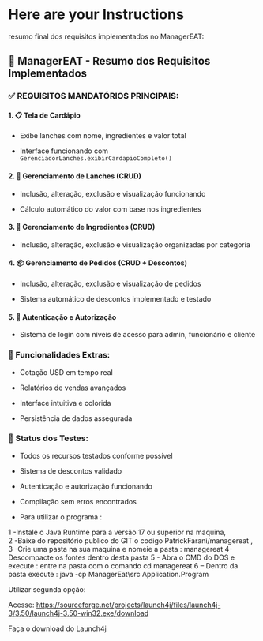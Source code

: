 # Here are your Instructions
resumo final dos requisitos implementados no ManagerEAT:

## 🎉 ManagerEAT - Resumo dos Requisitos Implementados

### ✅ REQUISITOS MANDATÓRIOS PRINCIPAIS:

#### 1. 📋 Tela de Cardápio

- Exibe lanches com nome, ingredientes e valor total

- Interface funcionando com `GerenciadorLanches.exibirCardapioCompleto()`

#### 2. 🍔 Gerenciamento de Lanches (CRUD)

- Inclusão, alteração, exclusão e visualização funcionando

- Cálculo automático do valor com base nos ingredientes

#### 3. 🥬 Gerenciamento de Ingredientes (CRUD)

- Inclusão, alteração, exclusão e visualização organizadas por categoria

#### 4. 📦 Gerenciamento de Pedidos (CRUD + Descontos)

- Inclusão, alteração, exclusão e visualização de pedidos

- Sistema automático de descontos implementado e testado

#### 5. 🔐 Autenticação e Autorização

- Sistema de login com níveis de acesso para admin, funcionário e cliente

### 🚀 Funcionalidades Extras:

- Cotação USD em tempo real

- Relatórios de vendas avançados

- Interface intuitiva e colorida

- Persistência de dados assegurada

### 🧪 Status dos Testes:

- Todos os recursos testados conforme possível

- Sistema de descontos validado

- Autenticação e autorização funcionando

- Compilação sem erros encontrados

- Para utilizar o programa :

1 -Instale o Java Runtime para a versão 17 ou superior na maquina,  
2 -Baixe do repositório publico do GIT o codigo PatrickFarani/managereat , 
3 -Crie uma pasta na sua maquina e nomeie a pasta : managereat
4-  Descompacte os fontes dentro desta pasta
5 - Abra o CMD do DOS e execute : entre na pasta com o comando cd managereat
6 – Dentro da pasta execute : java -cp ManagerEat\src Application.Program

Utilizar segunda opção:

Acesse: https://sourceforge.net/projects/launch4j/files/launch4j-3/3.50/launch4j-3.50-win32.exe/download

Faça o download do Launch4j

